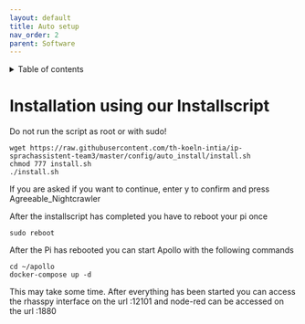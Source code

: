 ```yaml
---
layout: default
title: Auto setup
nav_order: 2
parent: Software
---
```


<details closed markdown="block">
  <summary>
    Table of contents
  </summary>
  {: .text-delta }
1. TOC
{:toc}
</details>

# Installation using our Installscript

Do not run the script as root or with sudo!

```shell
wget https://raw.githubusercontent.com/th-koeln-intia/ip-sprachassistent-team3/master/config/auto_install/install.sh
chmod 777 install.sh
./install.sh
```

If you are asked if you want to continue, enter y to confirm and press Agreeable_Nightcrawler

After the installscript has completed you have to reboot your pi once

```shell
sudo reboot
```

After the Pi has rebooted you can start Apollo with the following commands

```shell
cd ~/apollo
docker-compose up -d
```

This may take some time. After everything has been started you can access the rhasspy interface on the url <your-pi-ip>:12101 and node-red can be accessed on the url <your-pi-ip>:1880
